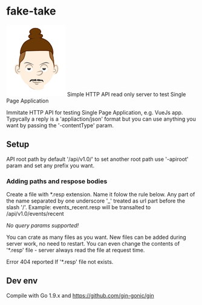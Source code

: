 # fake-take                                                  

![Alt text](assets/fake-take-avatar.png?raw=true "Fake Take Logo")
Simple HTTP API read only server to test Single Page Application

Immitate HTTP API for testing Single Page Application, e.g. VueJs app. 
Typycally a reply is a 'appliaction/json' format but you can use anything you want by passing the '-contentType' param.   

## Setup

API root path by default '/api/v1.0/'  to set another root path use '-apiroot' param and set any prefix you want.

### Adding paths and respose bodies

Create a file with *.resp extension. Name it folow the rule below.
Any part of the name separated by one underscore '_' treated as url part before the slash '/'.
Example:
events_recent.resp will be transalted to /api/v1.0/events/recent    

_No query params supported!_

You can crate as many files as you want.
New files can be added during server work, no need to restart.
You can even change the contents of '*.resp' file - server always read the file at request time.

Error 404 reported If '*.resp' file not exists.

## Dev env

Compile with Go 1.9.x and https://github.com/gin-gonic/gin